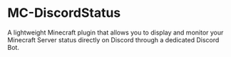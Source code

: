 # MC-DiscordStatus
A lightweight Minecraft plugin that allows you to display and monitor your Minecraft Server status directly on Discord through a dedicated Discord Bot.
